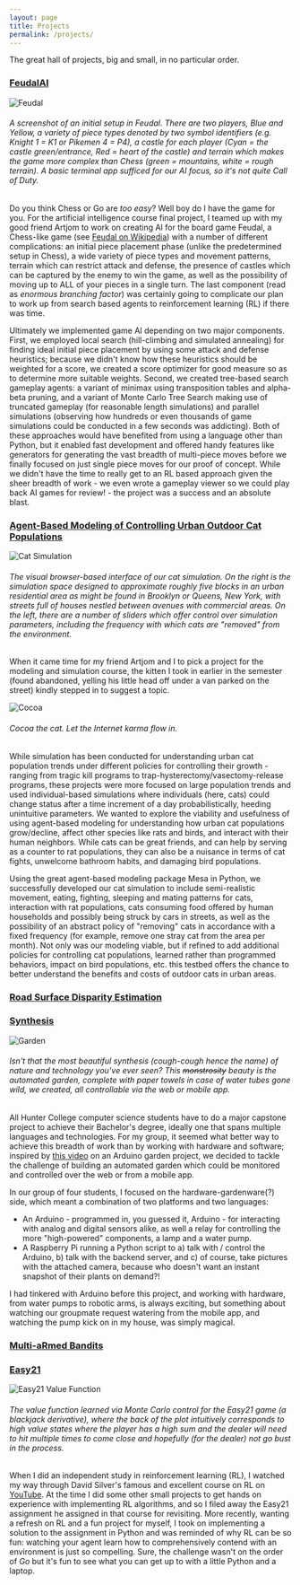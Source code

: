 ```yaml
---
layout: page
title: Projects
permalink: /projects/
---
```


The great hall of projects, big and small, in no particular order.

### [FeudalAI](https://github.com/dmallia17/FeudalAI)
![Feudal](assets/FeudalSetup1.png)
###### A screenshot of an initial setup in Feudal. There are two players, Blue and Yellow, a variety of piece types denoted by two symbol identifiers (e.g. Knight 1 = K1 or Pikemen 4 = P4), a castle for each player (Cyan = the castle green/entrance, Red = heart of the castle) and terrain which makes the game more complex than Chess (green = mountains, white = rough terrain). A basic terminal app sufficed for our AI focus, so it's not quite Call of Duty. 

Do you think Chess or Go are *too easy*? Well boy do I have the game for you.
For the artificial intelligence course final project, I teamed up with my
good friend Artjom to work on creating AI for the board game Feudal, a
Chess-like game (see
[Feudal on Wikipedia](https://en.wikipedia.org/wiki/Feudal_(game))) with a
number of different complications: an initial piece placement phase (unlike
the predetermined setup in Chess), a wide variety of piece types and
movement patterns, terrain which can restrict attack and defense, the
presence of castles which can be captured by the enemy to win the game, as
well as the possibility of moving up to ALL of your pieces in a single turn.
The last component (read as *enormous branching factor*) was certainly going
to complicate our plan to work up from search based agents to reinforcement
learning (RL) if there was time.

Ultimately we implemented game AI depending on
two major components. First, we employed local search (hill-climbing and
simulated annealing) for finding ideal initial piece placement by using some
attack and defense heuristics; because we didn't know how these heuristics
should be weighted for a score, we created a score optimizer for good measure
so as to determine more suitable weights. Second, we created tree-based
search gameplay agents: a variant of minimax using transposition tables and
alpha-beta pruning, and a variant of Monte Carlo Tree Search making use of
truncated gameplay (for reasonable length simulations) and parallel
simulations (observing how hundreds or even thousands of game simulations
could be conducted in a few seconds was addicting). Both of these approaches
would have benefited from using a language other than Python, but it enabled
fast development and offered handy features like generators for generating the
vast breadth of multi-piece moves before we finally focused on just single
piece moves for our proof of concept. While we didn't have the time to really
get to an RL based approach given the sheer breadth of work - we even wrote a
gameplay viewer so we could play back AI games for review! - the project was a
success and an absolute blast. 


### [Agent-Based Modeling of Controlling Urban Outdoor Cat Populations](https://github.com/dmallia17/SimulationFinalProject)
![Cat Simulation](assets/SimulationScreenshot.png)
###### The visual browser-based interface of our cat simulation. On the right is the simulation space designed to approximate roughly five blocks in an urban residential area as might be found in Brooklyn or Queens, New York, with streets full of houses nestled between avenues with commercial areas. On the left, there are a number of sliders which offer control over simulation parameters, including the frequency with which cats are "removed" from the environment.

When it came time for my friend Artjom and I to pick a project for the
modeling and simulation course, the kitten I took in earlier in the semester
(found abandoned, yelling his little head off under a van parked on the
street) kindly stepped in to suggest a topic.

![Cocoa](assets/CocoaSmall.jpeg)
###### Cocoa the cat. Let the Internet karma flow in.

While simulation has been conducted for understanding urban cat population
trends under different policies for controlling their growth - ranging
from tragic kill programs to trap-hysterectomy/vasectomy-release programs,
these projects were more focused on large population trends and used
individual-based simulations where individuals (here, cats) could change
status after a time increment of a day probabilistically, heeding unintuitive
parameters. We wanted to explore the viability and usefulness of using
agent-based modeling for understanding how urban cat populations grow/decline,
affect other species like rats and birds, and interact with their human
neighbors. While cats can be great friends, and can help by serving as a
counter to rat populations, they can also be a nuisance in terms of cat
fights, unwelcome bathroom habits, and damaging bird populations.

Using the great agent-based modeling package Mesa in Python, we
successfully developed our cat simulation to include semi-realistic movement,
eating, fighting, sleeping and mating patterns for cats, interaction with rat
populations, cats consuming food offered by human households and possibly
being struck by cars in streets, as well as the possibility of an abstract
policy of "removing" cats in accordance with a fixed frequency (for example,
remove one stray cat from the area per month). Not only was our modeling
viable, but if refined to add additional policies for controlling cat
populations, learned rather than programmed behaviors, impact on bird
populations, etc. this testbed offers the chance to better understand the
benefits and costs of outdoor cats in urban areas.


### [Road Surface Disparity Estimation](https://github.com/joshcwinton/RoadSurfaceDisparityEstimation)


### [Synthesis](https://github.com/tanj299/synthesis)
![Garden](assets/Synthesis.JPG)
###### Isn't that the most beautiful synthesis (*cough-cough* hence the name) of nature and technology you've ever seen? This ~~monstrosity~~ beauty is the automated garden, complete with paper towels in case of water tubes gone wild, we created, all controllable via the web or mobile app.

All Hunter College computer science students have to do a major capstone
project to achieve their Bachelor's degree, ideally one that spans multiple
languages and technologies. For my group, it seemed what better way to achieve
this breadth of work than by working with hardware and software; inspired by
[this video](https://youtu.be/O_Q1WKCtWiA) on an Arduino garden project, we
decided to tackle the challenge of building an automated garden which could
be monitored and controlled over the web or from a mobile app.

In our group of four students, I focused on the hardware-gardenware(?) side,
which meant a combination of two platforms and two languages:
- An Arduino - programmed in, you guessed it, Arduino - for interacting with
analog and digital sensors alike, as well a relay for controlling the more
"high-powered" components, a lamp and a water pump.
- A Raspberry Pi running a Python script to a) talk with / control the
Arduino, b) talk with the backend server, and c) of course, take pictures
with the attached camera, because who doesn't want an instant snapshot of
their plants on demand?!

I had tinkered with Arduino before this project, and working with hardware,
from water pumps to robotic arms, is always exciting, but something about
watching our groupmate request watering from the mobile app, and watching
the pump kick on in my house, was simply magical.


### [Multi-aRmed Bandits](https://github.com/dmallia17/Multi-aRmed_Bandits)


### [Easy21](https://github.com/dmallia17/Easy21)
![Easy21 Value Function](assets/Easy21.png)
###### The value function learned via Monte Carlo control for the Easy21 game (a blackjack derivative), where the back of the plot intuitively corresponds to high value states where the player has a high sum and the dealer will need to hit multiple times to come close and hopefully (for the dealer) not go bust in the process.

When I did an independent study in reinforcement learning (RL), I watched my
way through David Silver's famous and excellent course on RL on
[YouTube](https://youtube.com/playlist?list=PLqYmG7hTraZDM-OYHWgPebj2MfCFzFObQ).
At the time I did some other small projects to get hands on experience with
implementing RL algorithms, and so I filed away the Easy21 assignment he
assigned in that course for revisiting. More recently, wanting a refresh on RL
and a fun project for myself, I took on implementing a solution to the
assignment in Python and was reminded of why RL can be so fun: watching your
agent learn how to comprehensively contend with an environment is just so
compelling. Sure, the challenge wasn't on the order of *Go* but it's fun to
see what you can get up to with a little Python and a laptop.





